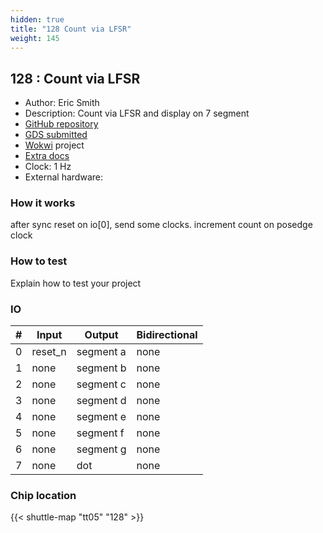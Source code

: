 ```yaml
---
hidden: true
title: "128 Count via LFSR"
weight: 145
---
```


## 128 : Count via LFSR

* Author: Eric Smith
* Description: Count via LFSR and display on 7 segment
* [GitHub repository](https://github.com/ericsmi/tt05-wokwi-lfsr-counter)
* [GDS submitted](https://github.com/ericsmi/tt05-wokwi-lfsr-counter/actions/runs/6704814969)
* [Wokwi](https://wokwi.com/projects/379764885531576321) project
* [Extra docs]()
* Clock: 1 Hz
* External hardware: 



### How it works

after sync reset on io[0], send some clocks. increment count on posedge clock


### How to test

Explain how to test your project


### IO

| # | Input        | Output       | Bidirectional      |
|---|--------------|--------------| -------------------|
| 0 | reset_n  | segment a | none |
| 1 | none  | segment b | none |
| 2 | none  | segment c | none |
| 3 | none  | segment d | none |
| 4 | none  | segment e | none |
| 5 | none  | segment f | none |
| 6 | none  | segment g | none |
| 7 | none  | dot | none |

### Chip location

{{< shuttle-map "tt05" "128" >}}
